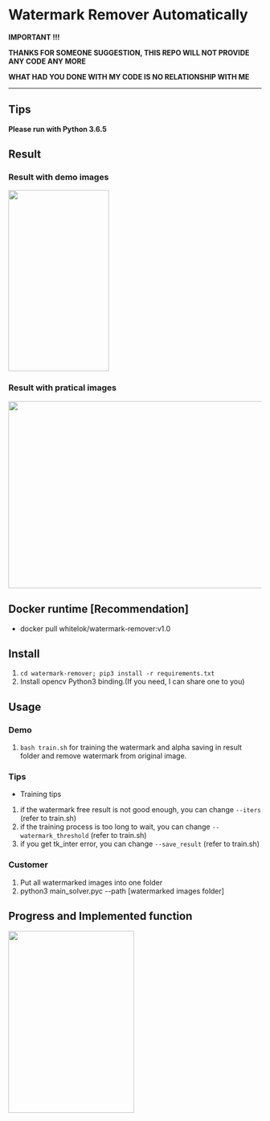 # Watermark Remover Automatically

**IMPORTANT !!!**

**THANKS FOR SOMEONE SUGGESTION, THIS REPO WILL NOT PROVIDE ANY CODE ANY MORE** 

**WHAT HAD YOU DONE WITH MY CODE IS NO RELATIONSHIP WITH ME**


---


## Tips

**Please run with Python 3.6.5**

## Result

### Result with demo images

<div align=left><img width="200" height="360" src="https://github.com/whitelok/watermark-remover/blob/master/.resource/result.png?raw=true"/></div>

### Result with pratical images

<div align=left><img width="668" height="372" src="https://github.com/whitelok/watermark-remover/blob/master/.resource/practical-result.png?raw=true"/></div>

## Docker runtime [**Recommendation**]

 - docker pull whitelok/watermark-remover:v1.0

## Install

 1. `cd watermark-remover; pip3 install -r requirements.txt`
 2. Install opencv Python3 binding.(If you need, I can share one to you)

## Usage

### Demo
  1. `bash train.sh` for training the watermark and alpha saving in result folder and remove watermark from original image.

### Tips

 - Training tips
  1. if the watermark free result is not good enough, you can change `--iters` (refer to train.sh)
  2. if the training process is too long to wait, you can change `--watermark_threshold` (refer to train.sh)
  3. if you get tk_inter error, you can change `--save_result` (refer to train.sh)

### Customer
 1. Put all watermarked images into one folder
 2. python3 main_solver.pyc --path [watermarked images folder]

## Progress and Implemented function

<div align=left><img width="250" height="362" src="https://github.com/whitelok/watermark-remover/blob/master/.resource/progress.png?raw=true"/></div>


